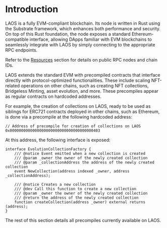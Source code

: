 # Introduction

LAOS is a fully EVM-compliant blockchain. Its node is written in Rust using the Substrate framework, which enhances both performance and security. On top of this Rust foundation, the node exposes a standard Ethereum-compatible interface, allowing DApps familiar with EVM blockchains to seamlessly integrate with LAOS by simply connecting to the appropriate RPC endpoints.

Refer to the [Resources](../learn/introduction/laos-and-its-testnet) section for details on public RPC nodes and chain IDs.

LAOS extends the standard EVM with precompiled contracts that interface directly with protocol-optimized functionalities. These include scaling NFT-related operations on other chains, such as creating NFT collections, Bridgeless Minting, asset evolution, and more. These precompiles appear as regular contracts on hardcoded addresses.

For example, the creation of collections on LAOS, ready to be used as siblings for ERC721 contracts deployed in other chains, such as Ethereum, is done via a precompile at the following hardcoded address:

```solidity
// Address of precompile for creation of collections on LAOS
0x0000000000000000000000000000000000000403
```
At this address, the following interface is exposed:
```solidity
interface EvolutionCollectionFactory {
    /// @notice Event emitted when a new collection is created
    /// @param _owner the owner of the newly created collection
    /// @param _collectionAddress the address of the newly created collection
    event NewCollection(address indexed _owner, address _collectionAddress);

    /// @notice Creates a new collection
    /// @dev Call this function to create a new collection
    /// @param _owner the owner of the newly created collection
    /// @return the address of the newly created collection
    function createCollection(address _owner) external returns (address);
}
```
The rest of this section details all precompiles currently available on LAOS.